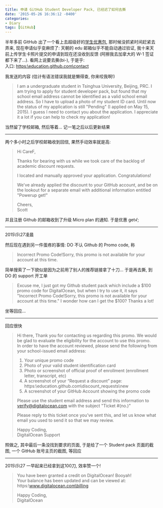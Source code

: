 ```yaml
---
title: 申请 GitHub Student Developer Pack, 已经迟了如何去撕
date: '2015-05-26 16:36:12 -0400'
categories:
- Diary 
tags: [GitHub]
---
```

半年多前 GitHub 出了一个看上去超级好的[学生优惠包](https:\\github.com\blog\1900-the-best-developer-tools-now-free-for-students), 那时候没抓紧时间赶紧去弄来, 现在申请似乎变麻烦了: 天朝的 edu 邮箱似乎不能自动通过验证, 我十来天前上传学生卡照片提交的申请到现在还没收到反馈 (阿擦我去加拿大的 W-1 签证都下来了...). 看网上说要去撕(bi-), 于是乎:  
入口: [https:\\education.github.com\contact](https:\\education.github.com\contact)

我发送的内容 (估计有语法错误我就是懒得查, 你来咬我啊!)

>  I am a undergraduate student in Tsinghua University, Beijing, PRC. I am trying to apply for student developer pack, but found that my school email address cannot be identified as a valid school email address. So I have to upload a photo of my student ID card. Until now the status of my application is still "Pending" (I applied on May 15, 2015). I guess I need to contact you about the application. I appreciate it a lot if you can help to check my application!

当然留了学校邮箱, 然后等着... 记一笔之后以后更新结果

-------

两个多小时之后学校邮箱收到回信, 果然手动效率就是高:

>  Hi CareF,
>
>  Thanks for bearing with us while we took care of the backlog of academic discount requests.
>
>  I located and manually approved your application. Congratulations!
>
>  We've already applied the discount to your GitHub account, and be on the lookout for a separate email with additional information entitled "Powerup get!"
>
>  Cheers,  
>  Scott

并且注册 Github 的邮箱收到了升级 Micro plan 的通知. 于是优惠 get√;

------

2015\5\27凌晨

然后现在遇到另一件蛋疼的事情: DO 不认 Github 的 Promo code, 称

>  Incorrect Promo Code!Sorry, this promo is not available for your account at this time.<br />

简单搜索了一下貌似是因为之前用了别人的推荐链接拿了十刀... 于是再去撕, 到 DO 的 support 开工单

>  Excuse me, I just got my Github student pack which include a $100 promo code for DigitalOcean, but when I try to use it, it says "Incorrect Promo Code!Sorry, this promo is not available for your account at this time." I wonder how can I get the $100? Thanks a lot!

坐等回应...

------

回应很快

> Hi there,
> Thank you for contacting us regarding this promo. We would be glad to evaluate the eligibility for the account to use this promo.  
> In order to have the account reviewed, please send the following from your school-issued email address:  
> 1. Your unique promo code
> 2. Photo of your valid student identification card
> 3. Photo or screenshot of official proof of enrollment (enrollment letter, transcript, etc)<br />
> 4. A screenshot of your &ldquo;Request a discount&rdquo; page: https:\\education.github.com\discount_requests\new<br />
> 5. A screenshot of your GitHub Account showing the promo code
>
> Please use the student email address and send this information to verify@digitalocean.com with the subject "Ticket #(no.)"
>
> Please reply to this ticket once you&rsquo;ve sent this, and let us know what email you used to send it so that we may review.
>
> Happy Coding,  
> DigitalOcean Support


照做之, 其中最后一条没找到要求的页面, 于是给了一个 Student pack 页面的截图, 一个 GitHub 账号主页的截图, 等回应

-------

2015\5\27 一早起来已经拿到这100刀, 效率赞一个!

> You have been granted a credit on DigitalOcean! Booyah!  
> Your balance has been updated and can be viewed at:  
> https:\\www.digitalocean.com\billing
>
> Happy Coding,  
> DigitalOcean
